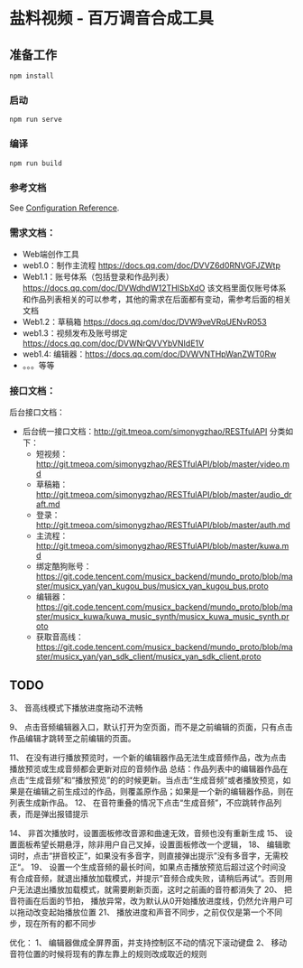 # 盐料视频 - 百万调音合成工具

## 准备工作
```
npm install
```

### 启动
```
npm run serve
```

### 编译
```
npm run build
```

### 参考文档
See [Configuration Reference](https://cli.vuejs.org/config/).

### 需求文档：
  - Web端创作工具
  - web1.0：制作主流程 https://docs.qq.com/doc/DVVZ6d0RNVGFJZWtp
  - Web1.1：账号体系（包括登录和作品列表）https://docs.qq.com/doc/DVWdhdW12THlSbXdO 该文档里面仅账号体系和作品列表相关的可以参考，其他的需求在后面都有变动，需参考后面的相关文档
  - Web1.2：草稿箱 https://docs.qq.com/doc/DVW9veVRqUENvR053
  - web1.3：视频发布及账号绑定 https://docs.qq.com/doc/DVWNrQVVYbVNIdE1V
  - web1.4: 编辑器：https://docs.qq.com/doc/DVWVNTHpWanZWT0Rw 
  - 。。。等等

### 接口文档：
  后台接口文档：
  - 后台统一接口文档：http://git.tmeoa.com/simonygzhao/RESTfulAPI
  分类如下：
    - 短视频：http://git.tmeoa.com/simonygzhao/RESTfulAPI/blob/master/video.md
    - 草稿箱： http://git.tmeoa.com/simonygzhao/RESTfulAPI/blob/master/audio_draft.md
    - 登录：http://git.tmeoa.com/simonygzhao/RESTfulAPI/blob/master/auth.md
    - 主流程：http://git.tmeoa.com/simonygzhao/RESTfulAPI/blob/master/kuwa.md
    - 绑定酷狗账号：https://git.code.tencent.com/musicx_backend/mundo_proto/blob/master/musicx_yan/yan_kugou_bus/musicx_yan_kugou_bus.proto
    - 编辑器：https://git.code.tencent.com/musicx_backend/mundo_proto/blob/master/musicx_kuwa/kuwa_music_synth/musicx_kuwa_music_synth.proto
    - 获取音高线：https://git.code.tencent.com/musicx_backend/mundo_proto/blob/master/musicx_yan/yan_sdk_client/musicx_yan_sdk_client.proto

## TODO
3、 音高线模式下播放进度拖动不流畅

9、 点击音频编辑器入口，默认打开为空页面，而不是之前编辑的页面，只有点击作品编辑才跳转至之前编辑的页面。

11、 在没有进行播放预览时，一个新的编辑器作品无法生成音频作品，改为点击播放预览或生成音频都会更新对应的音频作品
总结：作品列表中的编辑器作品在点击“生成音频”和“播放预览”的的时候更新。当点击“生成音频”或者播放预览，如果是在编辑之前生成过的作品，则覆盖原作品；如果是一个新的编辑器作品，则在列表生成新作品。
12、 在音符重叠的情况下点击“生成音频”，不应跳转作品列表，而是弹出报错提示

14、 非首次播放时，设置面板修改音源和曲速无效，音频也没有重新生成
15、 设置面板希望长期悬浮，除非用户自己叉掉，设置面板修改一个逻辑，
18、 编辑歌词时，点击“拼音校正”，如果没有多音字，则直接弹出提示”没有多音字，无需校正“。
19、 设置一个生成音频的最长时间，如果点击播放预览后超过这个时间没有合成音频，就退出播放加载模式，并提示”音频合成失败，请稍后再试“。否则用户无法退出播放加载模式，就需要刷新页面，这时之前画的音符都消失了
20、 把音符画在后面的节拍， 播放异常，改为默认从0开始播放进度线，仍然允许用户可以拖动改变起始播放位置
21、 播放进度和声音不同步，之前仅仅是第一个不同步，现在所有的都不同步

优化：
1、 编辑器做成全屏界面，并支持控制区不动的情况下滚动键盘
2、 移动音符位置的时候将现有的靠左靠上的规则改成取近的规则

